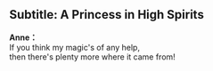 # 

  
## Subtitle: A Princess in High Spirits
  
**Anne：**  
If you think my magic's of any help,  
then there's plenty more where it came from!  

